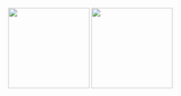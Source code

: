 <img
  align="center"
  height="165"
  src="https://github-readme-stats.vercel.app/api?username=karliwson&show_private=true&count_private=true&show_icons=true&custom_title=Status%20GitHub&theme=radical"
/>
<img
  align="center"
  height="165"
  src="https://github-readme-stats.vercel.app/api/wakatime?username=karliwson&theme=radical"
/>
